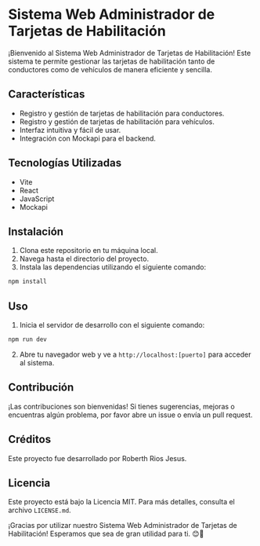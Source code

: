 # Sistema Web Administrador de Tarjetas de Habilitación

¡Bienvenido al Sistema Web Administrador de Tarjetas de Habilitación! Este sistema te permite gestionar las tarjetas de habilitación tanto de conductores como de vehículos de manera eficiente y sencilla.

## Características

- Registro y gestión de tarjetas de habilitación para conductores.
- Registro y gestión de tarjetas de habilitación para vehículos.
- Interfaz intuitiva y fácil de usar.
- Integración con Mockapi para el backend.

## Tecnologías Utilizadas

- Vite
- React
- JavaScript
- Mockapi

## Instalación

1. Clona este repositorio en tu máquina local.
2. Navega hasta el directorio del proyecto.
3. Instala las dependencias utilizando el siguiente comando:
```bash
npm install
```

## Uso

1. Inicia el servidor de desarrollo con el siguiente comando:
```bash
npm run dev
```

2. Abre tu navegador web y ve a `http://localhost:[puerto]` para acceder al sistema.

## Contribución

¡Las contribuciones son bienvenidas! Si tienes sugerencias, mejoras o encuentras algún problema, por favor abre un issue o envía un pull request.

## Créditos

Este proyecto fue desarrollado por Roberth Rios Jesus.

## Licencia

Este proyecto está bajo la Licencia MIT. Para más detalles, consulta el archivo `LICENSE.md`.

¡Gracias por utilizar nuestro Sistema Web Administrador de Tarjetas de Habilitación! Esperamos que sea de gran utilidad para ti. 😊🚗





